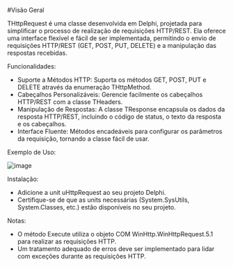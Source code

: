 #Visão Geral

THttpRequest é uma classe desenvolvida em Delphi, projetada para simplificar o processo de realização de requisições HTTP/REST. 
Ela oferece uma interface flexível e fácil de ser implementada, permitindo o envio de requisições HTTP/REST (GET, POST, PUT, DELETE) e a manipulação das respostas recebidas.

Funcionalidades:
- Suporte a Métodos HTTP: Suporta os métodos GET, POST, PUT e DELETE através da enumeração THttpMethod.
- Cabeçalhos Personalizáveis: Gerencie facilmente os cabeçalhos HTTP/REST com a classe THeaders.
- Manipulação de Respostas: A classe TResponse encapsula os dados da resposta HTTP/REST, incluindo o código de status, o texto da resposta e os cabeçalhos.
- Interface Fluente: Métodos encadeáveis para configurar os parâmetros da requisição, tornando a classe fácil de usar.

Exemplo de Uso:

![image](https://github.com/user-attachments/assets/c0c2e4d7-693d-4f4a-abfc-45660a37e2f1)

Instalação:
- Adicione a unit uHttpRequest ao seu projeto Delphi.
- Certifique-se de que as units necessárias (System.SysUtils, System.Classes, etc.) estão disponíveis no seu projeto.

Notas:
- O método Execute utiliza o objeto COM WinHttp.WinHttpRequest.5.1 para realizar as requisições HTTP.
- Um tratamento adequado de erros deve ser implementado para lidar com exceções durante as requisições HTTP.
